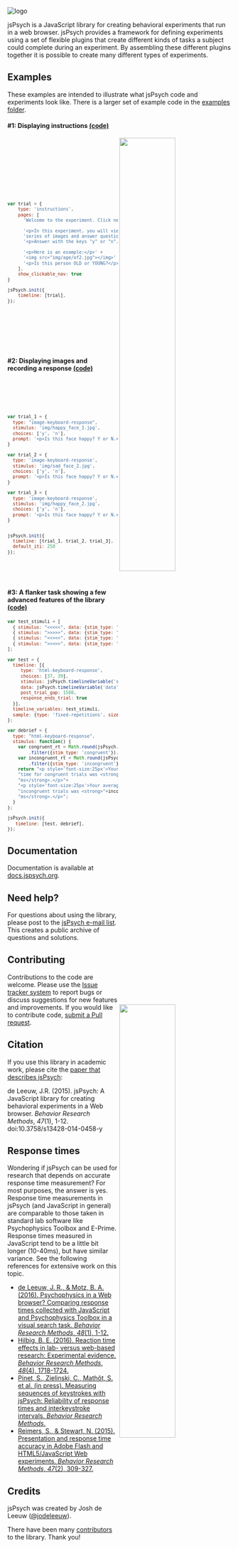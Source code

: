 ![logo](http://www.jspsych.org/img/jspsych-logo-readme.jpg)

jsPsych is a JavaScript library for creating behavioral experiments that run in a web browser. jsPsych provides a framework for defining experiments using a set of flexible plugins that create different kinds of tasks a subject could complete during an experiment. By assembling these different plugins together it is possible to create many different types of experiments.

Examples
----------

These examples are intended to illustrate what jsPsych code and experiments look like. There is a larger set of example code in the [examples folder](/examples).

#### #1: Displaying instructions [(code)](https://github.com/jspsych/jsPsych/tree/master/examples/demos/demo_1.html)
<div display="flex">
<img src="https://user-images.githubusercontent.com/14092539/28126774-801ea42e-66f8-11e7-9b6a-c8bad0026bec.gif" align="right" width=50% />
<div markdown="1" style="width: 50%;">
<sub>

```javascript













var trial = {       
    type: 'instructions',     
    pages: [      
      'Welcome to the experiment. Click next to begin.',

      '<p>In this experiment, you will view a ' +       
      'series of images and answer questions.</p>' +      
      '<p>Answer with the keys "y" or "n".</p>',

      '<p>Here is an example:</p>' +        
      '<img src="img/age/of2.jpg"></img>' +       
      '<p>Is this person OLD or YOUNG?</p>'      
    ],        
    show_clickable_nav: true      
}       

jsPsych.init({      
    timeline: [trial],        
});











```
</sub>
</div>
</div>


#### #2: Displaying images and recording a response [(code)](https://github.com/jspsych/jsPsych/tree/master/examples/demos/demo_2.html)
<div display="flex">
<img src="https://user-images.githubusercontent.com/14092539/28125911-0504cca2-66f6-11e7-8f5b-c9686f63aaa8.gif" align="right" width=50% />

<div markdown"2" style="width: 50%;">
<sub>

```javascript







var trial_1 = {
  type: "image-keyboard-response",
  stimulus: 'img/happy_face_1.jpg',
  choices: ['y', 'n'],
  prompt: '<p>Is this face happy? Y or N.</p>'
}

var trial_2 = {
  type: 'image-keyboard-response',
  stimulus: 'img/sad_face_2.jpg',
  choices: ['y', 'n'],
  prompt: '<p>Is this face happy? Y or N.</p>'
}

var trial_3 = {
  type: 'image-keyboard-response',
  stimulus: 'img/happy_face_2.jpg',
  choices: ['y', 'n'],
  prompt: '<p>Is this face happy? Y or N.</p>'
}


jsPsych.init({
  timeline: [trial_1, trial_2, trial_3],
  default_iti: 250
});







```
</sub>
</div>
</div>

#### #3: A flanker task showing a few advanced features of the library [(code)](https://github.com/jspsych/jsPsych/tree/master/examples/demos/demo_3.html)

<div display="flex">
<img src="https://user-images.githubusercontent.com/14092539/28126802-97b50d08-66f8-11e7-9a45-46561ab51a5f.gif" align="right" width=50% />
<div markdown="3" style="width: 50%;">
<sub>

```javascript
var test_stimuli = [
  { stimulus: "<<<<<", data: {stim_type: 'congruent'} },
  { stimulus: ">>>>>", data: {stim_type: 'congruent'} },
  { stimulus: "<<><<", data: {stim_type: 'incongruent'} },
  { stimulus: ">><>>", data: {stim_type: 'incongruent'} }
];

var test = {
  timeline: [{
     type: 'html-keyboard-response',
     choices: [37, 39],
     stimulus: jsPsych.timelineVariable('stimulus'),
     data: jsPsych.timelineVariable('data'),
     post_trial_gap: 1500,
     response_ends_trial: true
  }],
  timeline_variables: test_stimuli,
  sample: {type: 'fixed-repetitions', size: 2}
};

var debrief = {
  type: "html-keyboard-response",
  stimulus: function() {
    var congruent_rt = Math.round(jsPsych.data.get()
        .filter({stim_type: 'congruent'}).select('rt').mean());
    var incongruent_rt = Math.round(jsPsych.data.get()
        .filter({stim_type: 'incongruent'}).select('rt').mean());
    return "<p style='font-size:25px'>Your average response"+
    "time for congruent trials was <strong>"+congruent_rt+
    "ms</strong>.</p>"+
    "<p style='font-size:25px'>Your average response time for"+
    "incongruent trials was <strong>"+incongruent_rt+
    "ms</strong>.</p>";
  }
};

jsPsych.init({
   timeline: [test, debrief],
});
```
</sub>
</div>
</div>

Documentation
-------------

Documentation is available at [docs.jspsych.org](http://docs.jspsych.org).

Need help?
----------

For questions about using the library, please post to the [jsPsych e-mail list](https://groups.google.com/forum/#!forum/jspsych). This creates a public archive of questions and solutions.

Contributing
------------

Contributions to the code are welcome. Please use the [Issue tracker system](https://github.com/jodeleeuw/jsPsych/issues) to report bugs or discuss suggestions for new features and improvements. If you would like to contribute code, [submit a Pull request](https://help.github.com/articles/using-pull-requests).

Citation
--------

If you use this library in academic work, please cite the [paper that describes jsPsych](http://link.springer.com/article/10.3758%2Fs13428-014-0458-y):

de Leeuw, J.R. (2015). jsPsych: A JavaScript library for creating behavioral experiments in a Web browser. *Behavior Research Methods*, _47_(1), 1-12. doi:10.3758/s13428-014-0458-y

Response times
--------------

Wondering if jsPsych can be used for research that depends on accurate response time measurement? For most purposes, the answer is yes. Response time measurements in jsPsych (and JavaScript in general) are comparable to those taken in standard lab software like Psychophysics Toolbox and E-Prime. Response times measured in JavaScript tend to be a little bit longer (10-40ms), but have similar variance. See the following references for extensive work on this topic.

* [de Leeuw, J. R., & Motz, B. A. (2016). Psychophysics in a Web browser? Comparing response times collected with JavaScript and Psychophysics Toolbox in a visual search task. *Behavior Research Methods*, *48*(1), 1-12.](http://link.springer.com/article/10.3758%2Fs13428-015-0567-2)
* [Hilbig, B. E. (2016). Reaction time effects in lab- versus web-based research: Experimental evidence. *Behavior Research Methods*, *48*(4), 1718-1724.](http://dx.doi.org/10.3758/s13428-015-0678-9)
* [Pinet, S., Zielinski, C., Mathôt, S. et al. (in press). Measuring sequences of keystrokes with jsPsych: Reliability of response times and interkeystroke intervals.  *Behavior Research Methods*.](http://link.springer.com/article/10.3758/s13428-016-0776-3)
* [Reimers, S., & Stewart, N. (2015). Presentation and response time accuracy in Adobe Flash and HTML5/JavaScript Web experiments. *Behavior Research Methods*, *47*(2), 309-327.](http://link.springer.com/article/10.3758%2Fs13428-014-0471-1)


Credits
-------

jsPsych was created by Josh de Leeuw ([@jodeleeuw](https://github.com/jodeleeuw)).

There have been many [contributors](https://github.com/jodeleeuw/jsPsych/blob/master/contributors.md) to the library. Thank you!
